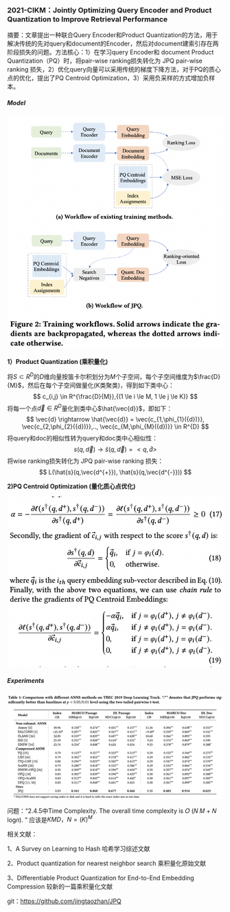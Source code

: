 ### 2021-CIKM：Jointly Optimizing Query Encoder and Product Quantization to Improve Retrieval Performance

摘要：文章提出一种联合Query Encoder和Product Quantization的方法，用于解决传统的先对query和document的Encoder，然后对document建索引存在两阶段损失的问题。方法核心：1）在学习query Encoder和 document Product Quantization（PQ）时，将pair-wise ranking损失转化为 JPQ pair-wise ranking 损失，2）优化query向量可以采用传统的梯度下降方法，对于PQ的质心点的优化，提出了PQ Centroid Optimization，3）采用负采样的方式增加负样本。

##### **Model**

<img src="./pic/8992999eb17dfaa303b54ae274c9d0dd.png" style="zoom:100%;" align="mid"/>

 
**1）Product Quantization (乘积量化)**

将$S\subset R^{D}$的$D$维向量按笛卡尔积划分为$M$个子空间，每个子空间维度为$\frac{D}{M}$，然后在每个子空间做量化(K类聚类)，得到如下类中心：
$$
c_{i,j} \in R^{\frac{D}{M}},{(1 \le i \le M, 1 \le j \le K)}
$$
将每一个点$\vec{d} \in R^{D}$量化到类中心$\hat{\vec{d}}$，即如下：
$$
\vec{d} \rightarrow \hat{\vec{d}} = \vec{c_{1,\phi_{1}({d})}}, \vec{c_{2,\phi_{2}({d})}},.., \vec{c_{M,\phi_{M}({d})}} \in R^{D}
$$
将query和doc的相似性转为query和doc类中心相似性：
$$
s(q,\vec{d})\rightarrow \hat{s}(q,\vec{d}) = <q,\hat{d}>
$$
将wise ranking损失转化为 JPQ pair-wise ranking 损失：
$$
L(\hat{s}(q,\vec{d^{+}}), \hat{s}(q,\vec{d^{-}}))
$$


**2)PQ Centroid Optimization (量化质心点优化)**

<img src="./pic/458d29e6c1961efe48665bed998d1f2a.png" alt="458d29e6c1961efe48665bed998d1f2a" style="zoom:100%;" align="mid"/>

<img src="./pic/460966857220cbb3d84e1a20056e9a85.png" alt="460966857220cbb3d84e1a20056e9a85" style="zoom:100%;" align="mid"/>

##### **Experiments**

<img src="./pic/bd3a3a88707c636d8fccbaee077c811b.png" alt="bd3a3a88707c636d8fccbaee077c811b" style="zoom:100%;" align="mid"/>



问题：“2.4.5中Time Complexity. The overall time complexity is 𝑂 (𝑁 𝑀 + 𝑁 log𝑛). ”  应该是$KMD，N=(K)^M$

相关文献：

1、A Survey on Learning to Hash 哈希学习综述文献

2、Product quantization for nearest neighbor search 乘积量化原始文献

3、Differentiable Product Quantization for End-to-End Embedding Compression 较新的一篇乘积量化文献

git：https://github.com/jingtaozhan/JPQ
